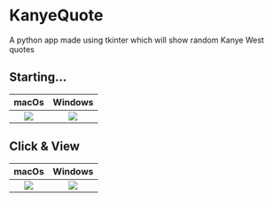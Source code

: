 # KanyeQuote
A python app made using tkinter which will show random Kanye West quotes

## Starting...

macOs             |  Windows
:-------------------------:|:-------------------------:
![](https://user-images.githubusercontent.com/76846542/152033674-d1aa7082-ebdf-4cd9-bccd-724ff1492a2f.png)  |  ![](https://user-images.githubusercontent.com/76846542/152138063-90eb9444-7390-4e8a-9685-95358812a1b9.png)


## Click & View

macOs             |  Windows
:-------------------------:|:-------------------------:
![](https://user-images.githubusercontent.com/76846542/152033687-c95a67b8-86e9-4ee0-bbe2-8ca290498aee.png)  |  ![](https://user-images.githubusercontent.com/76846542/152138256-5e9eacd3-2e14-4f0c-b56f-db504d92b9ad.png)
